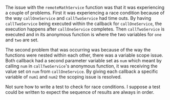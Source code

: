 The issue with the `remoteMathService` function was that it was experiencing a couple of problems. First it was experiencing a race condition because of the way `callOneService` and `callTwoService` had time outs. By having `callTwoService` being executed within the callback for `callOneService`, the execution happens after `callOneService` completes. Then `callTwoService` is executed and in its anonymous function is where the two variables for `one` and `two` are set.

The second problem that was occurring was because of the way the functions were nested within each other, there was a variable scope issue. Both callback had a second parameter variable set as `num` which meant by calling `num` in `callTwoService`'s anonymous function, it was receiving the value set on `num` from `callOneService`. By giving each callback a specific variable of `num1` and `num2` the scoping issue is resolved.

Not sure how to write a test to check for race conditions. I suppose a test could be written to expect the sequence of results are always in order.
